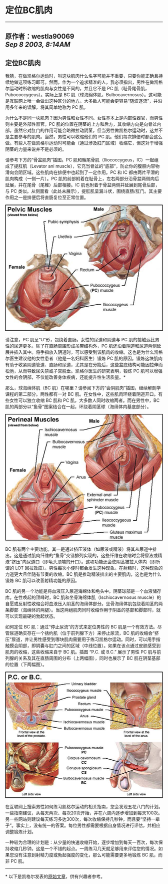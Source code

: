 # 定位BC肌肉

---
原作者：**westla90069**  
_Sep 8 2003, 8:14AM_
---


## 定位BC肌肉

我猜，在做凯格尔运动时，叫这块肌肉什么名字可能并不重要，只要你能正确且持续地做这项练习即可。然而，作为一个追求精准的人，我必须指出，男性在做凯格尔运动时所收缩的肌肉与女性是不同的，并且它不是 PC 肌（耻骨尾骨肌，Pubococcygeus）。实际上是 BC 肌（球海绵体肌，Bulbocavernosus）。这可能是互联网上唯一会做出这种区分的地方。大多数人可能会更容易“随波逐流”，并沿用多年来的误解，将其简单地称为 PC 肌。

为什么不是同一块肌肉？因为男性和女性不同。女性基本上是内部性器官，而男性则主要是外部性器官。PC 肌的位置在阴茎的上方和后方，其收缩方向是向骨盆内部。虽然它对肛门的作用可能会略微拉动阴茎，但当男性做凯格尔运动时，这并不是主要参与的肌肉。当然，男性可以收缩他们的 PC 肌。他们每次排便时都会这么做。有些人在做凯格尔运动时可能会（通过涉及肛门区域）收缩它，但这对于增强阴茎的力量来说并不是必须的。

请参考下方的“骨盆肌肉”插图。PC 肌和髂尾骨肌（Iliococcygeus，IC）一起组成了提肛肌（Levator ani muscle），它充当骨盆的“底部”，防止你的腹腔内容物滑向会阴区域。这些肌肉在排便中也起到了一定作用。PC 和 IC 都由两片平滑的肌肉构成（一侧一片）。PC 肌的前部附着在耻骨上，左右两部分沿骨盆两侧向后延展，并在尾骨（尾椎）后部相接。IC 肌也附着于骨盆两侧并延展到尾骨后部，与 PC 类似。从侧面看（此处未展示），提肛肌呈漏斗状，围绕直肠/肛门。其主要作用之一是排便后将直肠复位至正常位置。

![](images/1.jpeg)

请注意，PC 肌呈“U”形，包绕着直肠。女性的尿道和阴道与 PC 肌的接触远比男性的尿道更多。除了在直肠周围形成吊带结构外，PC 肌还沿着阴道和尿道两侧延展并插入其中。将手指放入阴道时，可以感受到该肌肉的收缩。这也是为什么凯格尔医生建议他的女性患者（他是一名妇科医生）锻炼 PC 肌的原因。锻炼这块肌肉有助于收紧阴道管道、直肠和尿道，尤其是在分娩后，这些盆底结构可能因拉伸而松弛，从而导致尿失禁或子宫脱垂。凯格尔医生的研究表明，锻炼 PC 肌可以增强女性的会阴部，不仅能改善身体疾病，还能提升性生活质量。*

那么，球海绵体肌（BC 肌）在哪里？请参阅下方的“会阴肌肉”插图，继续解剖学课程的第二部分。两性都有一对 BC 肌。在女性中，这些肌肉环绕着阴道开口。有些女性可以独立收缩 BC 肌和 PC 肌，大多数人同时收缩两者。而在男性中，BC 肌的两部分以“鱼骨”图案结合在一起，环绕着阴茎球（海绵体内基底部分）。

![](images/2.jpeg)

BC 肌有两个主要功能。其一是通过挤压液体（如尿液或精液）将其从尿道中排出。这是通过肌肉纤维的“鱼骨”交错排列实现的，这些纤维在收缩时会将尿液或精液“挤压”向尿道口（即龟头顶端的开口）。这项功能还会使阴茎被拉入体内（即所谓的 LOT 回拉效应）。男性每次小便时都会发生这种现象。在射精时，这种现象的力道更大且伴随有节奏的收缩。BC 肌是推动精液排出的主要肌肉，这也是为什么锻炼 BC 肌可以改善射精功能的原因。

BC 肌的另一个功能是将血液压入尿道海绵体和龟头中。阴茎球部是一个血液储存库。在性唤起的顶峰时，BC 肌和坐骨海绵体肌（Ischiocavernosus muscle）的自愿或反射性收缩会将血液压入阴茎的海绵体部分。坐骨海绵体肌包绕着阴茎的两条脚部（海绵体的两腿）。当这两组肌肉同时收缩作用于阴茎的基部和脚部时，就可以实现最硬的勃起状态。

如何定位 BC 肌：通过“停止尿流”的方式来定位男性的 BC 肌是一个有效方法。尽管尿道确实存在一个括约肌（位于前列腺下方）来停止尿流，BC 肌的收缩会“挤压”尿道，并让男性感受到哪块肌肉需要用于练习凯格尔运动。同时，可以用手指触摸会阴部，即阴囊与肛门之间的区域（中线位置）。如果在该点通过皮肤感受到肌肉的收缩，这些收缩来自于 BC 肌。插图 “P.C. 或 B.C.” 展示了男性 PC 肌与前列腺的关系及其在直肠周围的分布（上两幅图），同时也展示了 BC 肌在阴茎基部的位置（下两幅图）。

![](images/3.jpeg)

在互联网上搜索男性如何练习凯格尔运动的相关指南，您会发现五花八门的计划。一些指南建议，从每天两次、每次20次开始，并在六周内逐步增加到每天100次。另一些网站则建议每天练习多达300次，每次收缩保持几秒钟，而且要“坚持一辈子”。事实上，没有统一的答案。每位男性都需要根据自身情况进行评估，并相应调整锻炼计划。

一种较为合理的计划是：从少量的快速收缩开始，逐步增加到每天一百次，每次保持收缩几秒钟。这是一个不错的起点。一周练习几天就足够用来评估您的情况。如果您没有注意到射精力度或勃起强度的变化，那么可能需要更多地锻炼 BC 肌，而非 PC 肌。

---

\* 以下是凯格尔发表的[原始文章](https://www.gyneflex.com/kegel_article.html)，供有兴趣者参考。
  